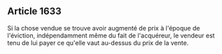 Article 1633
----
Si la chose vendue se trouve avoir augmenté de prix à l'époque de l'éviction,
indépendamment même du fait de l'acquéreur, le vendeur est tenu de lui payer ce
qu'elle vaut au-dessus du prix de la vente.
